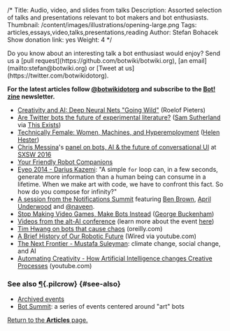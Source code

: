 /*
Title: Audio, video, and slides from talks
Description: Assorted selection of talks and presentations relevant to bot makers and bot enthusiasts.
Thumbnail: /content/images/illustrations/opening-large.png
Tags: articles,essays,video,talks,presentations,reading
Author: Stefan Bohacek
Show donation link: yes
Weight: 4
*/

<div class="note" markdown=1>
Do you know about an interesting talk a bot enthusiast would enjoy? Send us a [pull request](https://github.com/botwiki/botwiki.org), [an email](mailto:stefan@botwiki.org) or [Tweet at us](https://twitter.com/botwikidotorg).
</div>

**For the latest articles follow [@botwikidotorg](https://twitter.com/botwikidotorg) and subscribe to the [Bot! zine](http://botzine.org/) newsletter.**

- [Creativity and AI: Deep Neural Nets "Going Wild"](https://www.youtube.com/watch?v=VH8dvaxI9j8) (Roelof Pieters)
- [Are Twitter bots the future of experimental literature?](https://www.youtube.com/watch?v=dyTP7RM2nu8) ([Sam Sutherland](https://twitter.com/samsthrlnd) via [This Exists](https://www.youtube.com/c/thisexists))
- [Technically Female: Women, Machines, and Hyperemployment](https://www.youtube.com/watch?v=ZSBefHq7C_o) ([Helen Hester](https://twitter.com/helenhester))
- [Chris Messina](https://twitter.com/chrismessina/)'s [panel on bots, AI & the future of conversational UI](https://www.facebook.com/chrismessina/videos/10154329568986874/) at [SXSW 2016](http://schedule.sxsw.com/2016/events/event_PP47130)
- [Your Friendly Robot Companions](https://medium.com/why-not/your-friendly-robot-companions-b2d39e71dfcb)
- [Eyeo 2014 - Darius Kazemi](https://vimeo.com/112289364): "A simple `for` loop can, in a few seconds, generate more information than a human being can consume in a lifetime. When we make art with code, we have to confront this fact. So how do you compose for infinity?"
- [A session from the Notifications Summit](http://avc.com/2015/10/video-of-the-week-notifications-summit/) featuring [Ben Brown](https://twitter.com/benbrown), [April Underwood](https://twitter.com/aunder) and [@naveen](https://twitter.com/naveen).
- [Stop Making Video Games, Make Bots Instead](https://www.youtube.com/watch?v=WYXOpfE7UxM) ([George Buckenham](https://twitter.com/v21))
- [Videos from the alt-AI conference](http://alt-ai.net/#watch) (learn more about the event [here](/events/alt-ai-may-2016/))
- [Tim Hwang on bots that cause chaos](https://www.oreilly.com/ideas/tim-hwang-on-bots-that-cause-chaos?utm_source=feedburner&utm_medium=feed&utm_campaign=Feed%3A+oreilly%2Fradar%2Fatom+%28O%27Reilly+Radar%29) (oreilly.com)
- [A Brief History of Our Robotic Future](https://www.youtube.com/watch?v=nlrr5b1XWoY) (Wired via youtube.com)
- [The Next Frontier - Mustafa Suleyman](https://www.youtube.com/watch?v=UjKEYss966E): climate change, social change, and AI
- [Automating Creativity - How Artificial Intelligence changes Creative Processes](https://www.youtube.com/watch?v=MBujX26n5gw) (youtube.com)

### See also [¶](#see-also){.pilcrow} {#see-also}

- [Archived events](/tag/event+archived/)
- [Bot Summit](/tag/event+botsummit/): a series of events centered around "art" bots

[Return to the **Articles** page.](/articles/)